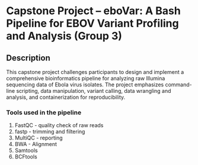 # Capstone Project – eboVar: A Bash Pipeline for EBOV Variant Profiling and Analysis (Group 3)

## Description

This capstone project challenges participants to design and implement a comprehensive bioinformatics pipeline for analyzing raw Illumina sequencing data of Ebola virus isolates. The project emphasizes command-line scripting, data manipulation, variant calling, data wrangling and analysis, and containerization for reproducibility.

### Tools used in the pipeline
1. FastQC         - quality check of raw reads
2. fastp          - trimming and filtering
3. MultiQC        - reporting
4. BWA            - Alignment
5. Samtools
6. BCFtools
